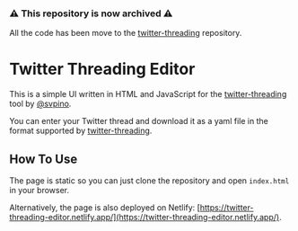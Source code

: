 ### ⚠️ This repository is now archived ⚠️

All the code has been move to the [twitter-threading](https://github.com/svpino/twitter-threading) repository.

# Twitter Threading Editor

This is a simple UI written in HTML and JavaScript for the [twitter-threading](https://github.com/svpino/twitter-threading) tool by [@svpino](https://twitter.com/svpino).

You can enter your Twitter thread and download it as a yaml file in the format supported by [twitter-threading](https://github.com/svpino/twitter-threading).

## How To Use

The page is static so you can just clone the repository and open `index.html` in your browser.

Alternatively, the page is also deployed on Netlify: [https://twitter-threading-editor.netlify.app/](https://twitter-threading-editor.netlify.app/).
